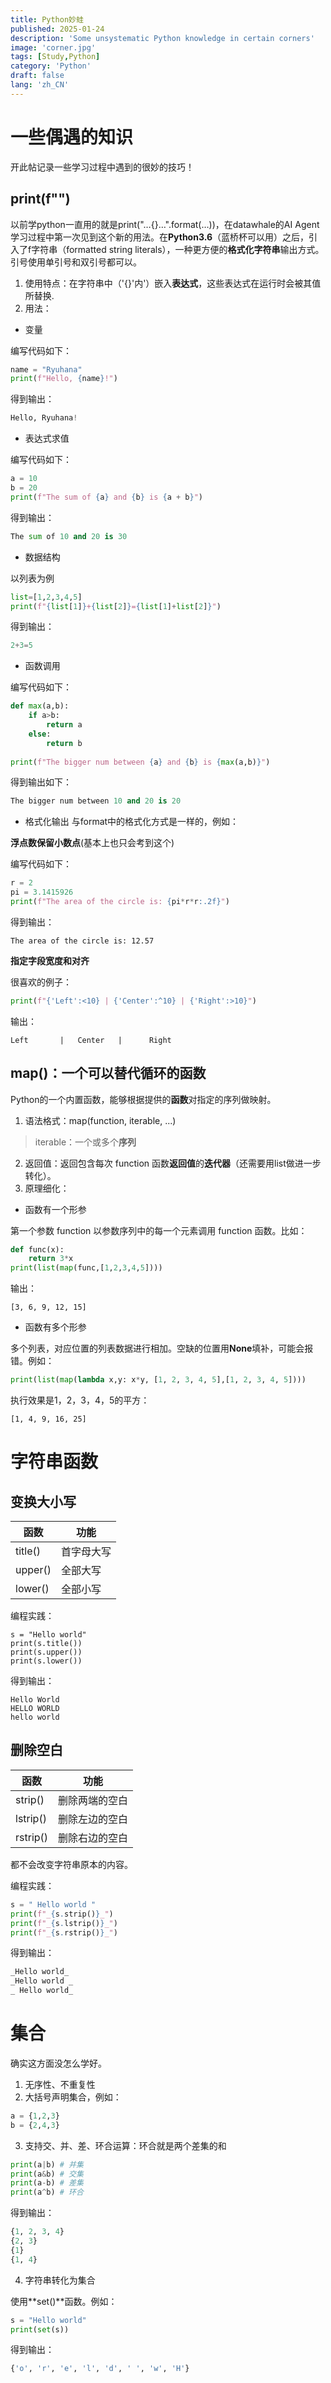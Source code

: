 ```yaml
---
title: Python妙蛙
published: 2025-01-24
description: 'Some unsystematic Python knowledge in certain corners'
image: 'corner.jpg'
tags: [Study,Python]
category: 'Python'
draft: false
lang: 'zh_CN'
---
```

# 一些偶遇的知识
开此帖记录一些学习过程中遇到的很妙的技巧！
## print(f"")
以前学python一直用的就是print("…{}…".format(…))，在datawhale的AI Agent学习过程中第一次见到这个新的用法。在**Python3.6**（蓝桥杯可以用）之后，引入了f字符串（formatted string literals），一种更方便的**格式化字符串**输出方式。
引号使用单引号和双引号都可以。

1. 使用特点：在字符串中（'{}'内'）嵌入**表达式**，这些表达式在运行时会被其值所替换.
2. 用法：

- 变量

编写代码如下：

```python
name = "Ryuhana"
print(f"Hello, {name}!") 
```

得到输出：

```python
Hello, Ryuhana!
```

- 表达式求值

编写代码如下：

```python
a = 10
b = 20
print(f"The sum of {a} and {b} is {a + b}")
```

得到输出：

```python
The sum of 10 and 20 is 30
```

- 数据结构

以列表为例

```python
list=[1,2,3,4,5]
print(f"{list[1]}+{list[2]}={list[1]+list[2]}")
```

得到输出：

```python
2+3=5
```

- 函数调用

编写代码如下：

```python
def max(a,b):
    if a>b:
        return a
    else:
        return b
        
print(f"The bigger num between {a} and {b} is {max(a,b)}")
```

得到输出如下：

```python
The bigger num between 10 and 20 is 20
```

- 格式化输出
与format中的格式化方式是一样的，例如：

**浮点数保留小数点**(基本上也只会考到这个)

编写代码如下：

```python
r = 2
pi = 3.1415926
print(f"The area of the circle is: {pi*r*r:.2f}")
```

得到输出：

```
The area of the circle is: 12.57
```

**指定字段宽度和对齐**

很喜欢的例子：

```python
print(f"{'Left':<10} | {'Center':^10} | {'Right':>10}")
```

输出：

```
Left       |   Center   |      Right
```

## map()：一个可以替代循环的函数
Python的一个内置函数，能够根据提供的**函数**对指定的序列做映射。

1. 语法格式：map(function, iterable, ...)
> iterable：一个或多个**序列**

2. 返回值：返回包含每次 function 函数**返回值**的**迭代器**（还需要用list做进一步转化）。
3. 原理细化：

- 函数有一个形参

第一个参数 function 以参数序列中的每一个元素调用 function 函数。比如：

```python
def func(x):
    return 3*x
print(list(map(func,[1,2,3,4,5])))
```

输出：

```
[3, 6, 9, 12, 15]
```

- 函数有多个形参

多个列表，对应位置的列表数据进行相加。空缺的位置用**None**填补，可能会报错。例如：

```python
print(list(map(lambda x,y: x*y, [1, 2, 3, 4, 5],[1, 2, 3, 4, 5])))
```
执行效果是1，2，3，4，5的平方：

```
[1, 4, 9, 16, 25]
```

# 字符串函数

## 变换大小写

| 函数    | 功能       |
| ------- | ---------- |
| title() | 首字母大写 |
| upper() | 全部大写   |
| lower() | 全部小写   |

编程实践：

```
s = "Hello world"
print(s.title())
print(s.upper())
print(s.lower())
```

得到输出：

```
Hello World
HELLO WORLD
hello world
```

## 删除空白

| 函数     | 功能           |
| -------- | -------------- |
| strip()  | 删除两端的空白 |
| lstrip() | 删除左边的空白 |
| rstrip() | 删除右边的空白 |

都不会改变字符串原本的内容。

编程实践：

```python
s = " Hello world "
print(f"_{s.strip()}_")
print(f"_{s.lstrip()}_")
print(f"_{s.rstrip()}_")
```

得到输出：

```python
_Hello world_
_Hello world _
_ Hello world_
```

# 集合

确实这方面没怎么学好。

1. 无序性、不重复性
2. 大括号声明集合，例如：

```python
a = {1,2,3}
b = {2,4,3}
```

3. 支持交、并、差、环合运算：环合就是两个差集的和

```python
print(a|b) # 并集
print(a&b) # 交集
print(a-b) # 差集
print(a^b) # 环合
```

得到输出：

```python
{1, 2, 3, 4}
{2, 3}
{1}
{1, 4}
```

4. 字符串转化为集合

使用**set()**函数。例如：

```python
s = "Hello world"
print(set(s))
```

得到输出：

```python
{'o', 'r', 'e', 'l', 'd', ' ', 'w', 'H'}
```